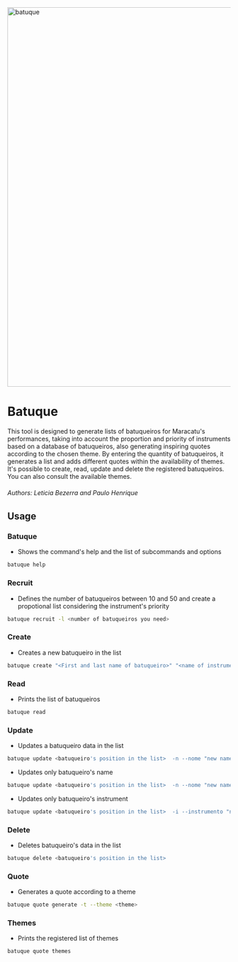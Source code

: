 
<img width="857" alt="batuque" src="https://github.com/letisbezerra/batuque/assets/88676508/737d97ab-e300-49b4-9126-37e7116130ac">


# Batuque

This tool is designed to generate lists of batuqueiros for Maracatu's performances, taking into account the proportion and priority of instruments based on a database of batuqueiros, also generating inspiring quotes according to the chosen theme. By entering the quantity of batuqueiros, it generates a list and adds different quotes within the availability of themes. It's possible to create, read, update and delete the registered batuqueiros. You can also consult the available themes.
###### Authors: Leticia Bezerra and Paulo Henrique

## Usage
### Batuque 
- Shows the command's help and the list of subcommands and options
```bash
batuque help
```
### Recruit
- Defines the number of batuqueiros between 10 and 50 and create a propotional list considering the instrument's priority
```bash
batuque recruit -l <number of batuqueiros you need>
```
### Create
- Creates a new batuqueiro in the list 
```bash
batuque create "<First and last name of batuqueiro>" "<name of instrument>" 
```
### Read
- Prints the list of batuqueiros
```bash
batuque read
```
### Update
- Updates a batuqueiro data in the list
```bash
batuque update <batuqueiro's position in the list>  -n --nome "new name" -i --instrumento "new instrument"
```
- Updates only batuqueiro's name
```bash
batuque update <batuqueiro's position in the list>  -n --nome "new name"
```
- Updates only batuqueiro's instrument
```bash
batuque update <batuqueiro's position in the list>  -i --instrumento "new instrument"
```
### Delete
- Deletes batuqueiro's data in the list 
```bash
batuque delete <batuqueiro's position in the list>
```
### Quote
- Generates a quote according to a theme
```bash
batuque quote generate -t --theme <theme>
```
### Themes
- Prints the registered list of themes
```bash
batuque quote themes
```
